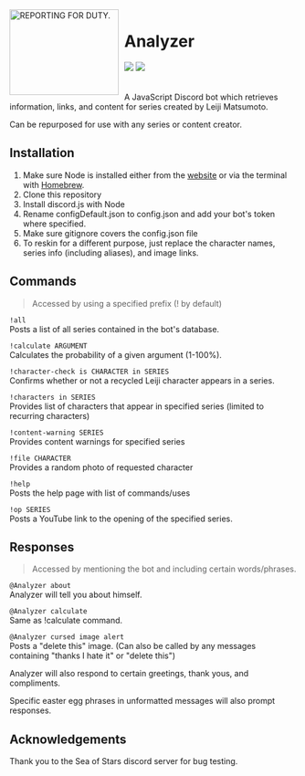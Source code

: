 <img width="191" height="150" align="left" style="float: left; margin: 0 10px 0 0;" alt="REPORTING FOR DUTY." src="https://imgur.com/6WYVm3G.png">  

# Analyzer
![](https://img.shields.io/github/package-json/v/beachmongoose/analyzer) [![](https://img.shields.io/badge/discord.js-v12.0.0-blue.svg)](https://github.com/discordjs)<br/><br/><br/>
A JavaScript Discord bot which retrieves information, links, and content for series created by Leiji Matsumoto.

Can be repurposed for use with any series or content creator.

## Installation
1. Make sure Node is installed either from the [website](https://nodejs.org/en/) or via the terminal with [Homebrew](https://brew.sh/).
2. Clone this repository
3. Install discord.js with Node
4. Rename configDefault.json to config.json and add your bot's token where specified.
5. Make sure gitignore covers the config.json file
5. To reskin for a different purpose, just replace the character names, series info (including aliases), and image links.

## Commands
> Accessed by using a specified prefix (! by default)

```!all ```  
Posts a list of all series contained in the bot's database.

```!calculate ARGUMENT```  
Calculates the probability of a given argument (1-100%).

```!character-check is CHARACTER in SERIES```  
Confirms whether or not a recycled Leiji character appears in a series.

```!characters in SERIES```  
Provides list of characters that appear in specified series (limited to recurring characters)

```!content-warning SERIES```  
Provides content warnings for specified series

```!file CHARACTER```  
Provides a random photo of requested character

```!help```  
Posts the help page with list of commands/uses

```!op SERIES```  
Posts a YouTube link to the opening of the specified series.

## Responses
> Accessed by mentioning the bot and including certain words/phrases.

```@Analyzer about```  
Analyzer will tell you about himself.

```@Analyzer calculate```  
Same as !calculate command.

```@Analyzer cursed image alert```  
Posts a "delete this" image. (Can also be called by any messages containing "thanks I hate it" or "delete this")

Analyzer will also respond to certain greetings, thank yous, and compliments.

Specific easter egg phrases in unformatted messages will also prompt responses.

## Acknowledgements
Thank you to the Sea of Stars discord server for bug testing.